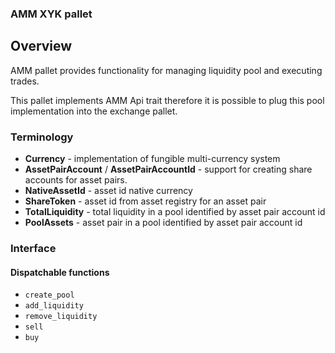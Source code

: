 ### AMM XYK pallet

## Overview
AMM pallet provides functionality for managing liquidity pool and executing trades.

This pallet implements AMM Api trait therefore it is possible to plug this pool implementation
into the exchange pallet.

### Terminology

- **Currency** - implementation of fungible multi-currency system
- **AssetPairAccount** / **AssetPairAccountId** - support for creating share accounts for asset pairs.
- **NativeAssetId** - asset id native currency
- **ShareToken** - asset id from asset registry for an asset pair
- **TotalLiquidity** - total liquidity in a pool identified by asset pair account id
- **PoolAssets** - asset pair in a pool identified by asset pair account id

### Interface

#### Dispatchable functions
- `create_pool`
- `add_liquidity`
- `remove_liquidity`
- `sell`
- `buy`
